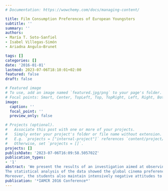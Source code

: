 ```yaml
---
# Documentation: https://wowchemy.com/docs/managing-content/

title: Film Consumption Preferences of European Youngsters
subtitle: ''
summary: ''
authors:
- María T. Soto-Sanfiel
- Isabel Villegas-Simón
- Ariadna Angulo—Brunet

tags: []
categories: []
date: '2016-01-01'
lastmod: 2023-07-06T18:10:01+02:00
featured: false
draft: false

# Featured image
# To use, add an image named `featured.jpg/png` to your page's folder.
# Focal points: Smart, Center, TopLeft, Top, TopRight, Left, Right, BottomLeft, Bottom, BottomRight.
image:
  caption: ''
  focal_point: ''
  preview_only: false

# Projects (optional).
#   Associate this post with one or more of your projects.
#   Simply enter your project's folder or file name without extension.
#   E.g. `projects = ["internal-project"]` references `content/project/deep-learning/index.md`.
#   Otherwise, set `projects = []`.
projects: []
publishDate: '2023-07-06T16:09:58.505702Z'
publication_types:
- '1'
abstract: 'We present the results of an investigation aimed at observing the preferences on film consumption of European high school students. In the study took part 937 students of both genders (MeanAge = 15.49, SD = 1.24, Female = 56.24%), from eight countries of the region: Italy (63.39%), Spain (10.45%), Germany (7.04% ), Romania (5.44%), Iceland (4.90%), Croatia (4.48%), France (4.26%), and England (3.52%). The students completed a questionnaire on their cinema preferences on 12 different aspects measured through Likert five degree scales (subtitling or dubbing, European vs. American cinema, foreign vs. domestic film, television films vs. feature films, blockbusters vs. independent, famous actors vs. unknown, known vs. unknown directors, specific genres vs. all genres, surrounding sound vs. standard sound, and 2D vs. 3D).
The statistical analysis of the data showed the global cinema preferences of young Europeans and the specific differences between countries on these issues. The main results indicate that students keep strong and unequivocal opinions on the fact that there are differences between USA and European cinemas. They also clearly prefer the USA cinema to the European.
Moreover, the students also maintain intensively negative attitudes to the films from their countries and to the fact of watching dubbed films. However, the youngsters show no clear preferences in other aspects of film consumption (e.g. genres, actors, directors). Finally, the study revealed there were differences in some of these preferences depending on the country. The results of this work could be applied to the design of film literacy programs and interest educators, regulators and members of the audio-visual industries.'
publication: '*IAMCR 2016 Conference*'
---
```


